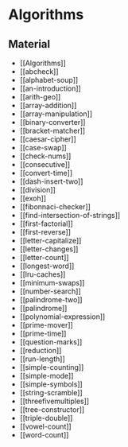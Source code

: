 # Algorithms

## Material

- [[Algorithms]]
- [[abcheck]]
- [[alphabet-soup]]
- [[an-introduction]]
- [[arith-geo]]
- [[array-addition]]
- [[array-manipulation]]
- [[binary-converter]]
- [[bracket-matcher]]
- [[caesar-cipher]]
- [[case-swap]]
- [[check-nums]]
- [[consecutive]]
- [[convert-time]]
- [[dash-insert-two]]
- [[division]]
- [[exoh]]
- [[fibonnaci-checker]]
- [[find-intersection-of-strings]]
- [[first-factorial]]
- [[first-reverse]]
- [[letter-capitalize]]
- [[letter-changes]]
- [[letter-count]]
- [[longest-word]]
- [[lru-caches]]
- [[minimum-swaps]]
- [[number-search]]
- [[palindrome-two]]
- [[palindrome]]
- [[polynomial-expression]]
- [[prime-mover]]
- [[prime-time]]
- [[question-marks]]
- [[reduction]]
- [[run-length]]
- [[simple-counting]]
- [[simple-mode]]
- [[simple-symbols]]
- [[string-scramble]]
- [[threefivemultiples]]
- [[tree-constructor]]
- [[triple-double]]
- [[vowel-count]]
- [[word-count]]
